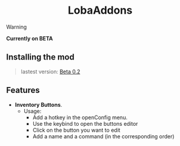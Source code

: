 <h1 align="center">LobaAddons</h1>


> [!WARNING]
> **Currently on BETA**

## Installing the mod

>lastest version: [Beta 0.2](https://github.com/emmanuelbruno493/LobaAddons/releases/tag/Beta0.2)

## Features

- **Inventory Buttons**. 
  - Usage: 
    - Add a hotkey in the openConfig menu.
    - Use the keybind to open the buttons editor
    - Click on the button you want to edit
    - Add a name and a command (in the corresponding order)

